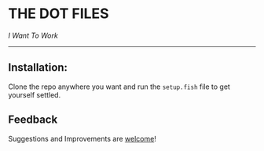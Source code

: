 # THE DOT FILES

_I Want To Work_

---

## Installation:

Clone the repo anywhere you want and run the `setup.fish` file to get yourself settled.

## Feedback

Suggestions and Improvements are [welcome](https://github.com/usmanbashir/thedotfiles/issues)!
